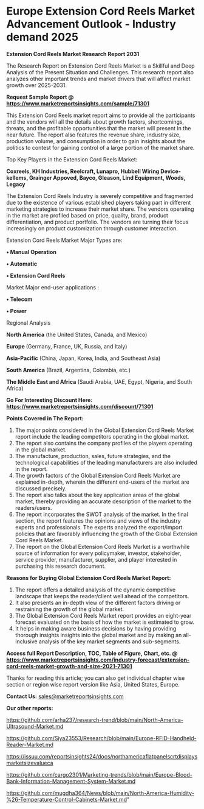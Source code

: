  # Europe Extension Cord Reels Market Advancement Outlook - Industry demand 2025

<strong>Extension Cord Reels Market Research Report 2031</strong>

The Research Report on Extension Cord Reels Market is a Skillful and Deep Analysis of the Present Situation and Challenges. This research report also analyzes other important trends and market drivers that will affect market growth over 2025-2031.

<strong>Request Sample Report @ <a href=https://www.marketreportsinsights.com/sample/71301>https://www.marketreportsinsights.com/sample/71301</a></strong>

This Extension Cord Reels market report aims to provide all the participants and the vendors will all the details about growth factors, shortcomings, threats, and the profitable opportunities that the market will present in the near future. The report also features the revenue share, industry size, production volume, and consumption in order to gain insights about the politics to contest for gaining control of a large portion of the market share.

Top Key Players in the Extension Cord Reels Market:

<strong>Coxreels, KH Industries, Reelcraft, Lunapro, Hubbell Wiring Device-kellems, Grainger Appoved, Bayco, Gleason, Lind Equipment, Woods, Legacy</strong>

The Extension Cord Reels Industry is severely competitive and fragmented due to the existence of various established players taking part in different marketing strategies to increase their market share. The vendors operating in the market are profiled based on price, quality, brand, product differentiation, and product portfolio. The vendors are turning their focus increasingly on product customization through customer interaction.

Extension Cord Reels Market Major Types are:

<strong>• Manual Operation

• Automatic

• Extension Cord Reels</strong>

Market Major end-user applications :

<strong>• Telecom

• Power</strong>

Regional Analysis

</u><strong><b>North America</b></strong> (the United States, Canada, and Mexico)

<strong><b>Europe </b></strong>(Germany, France, UK, Russia, and Italy)

<strong><b>Asia-Pacific</b></strong> (China, Japan, Korea, India, and Southeast Asia)

<strong><b>South America</b></strong> (Brazil, Argentina, Colombia, etc.)

<strong><b>The Middle East and Africa</b></strong> (Saudi Arabia, UAE, Egypt, Nigeria, and South Africa)

<strong>Go For Interesting Discount Here: <a href=https://www.marketreportsinsights.com/discount/71301>https://www.marketreportsinsights.com/discount/71301</a></strong>

<strong>Points Covered in The Report:</strong>
<ol>
  <li>The major points considered in the Global Extension Cord Reels Market report include the leading competitors operating in the global market.</li>
  <li>The report also contains the company profiles of the players operating in the global market.</li>
  <li>The manufacture, production, sales, future strategies, and the technological capabilities of the leading manufacturers are also included in the report.</li>
  <li>The growth factors of the Global Extension Cord Reels Market are explained in-depth, wherein the different end-users of the market are discussed precisely.</li>
  <li>The report also talks about the key application areas of the global market, thereby providing an accurate description of the market to the readers/users.</li>
  <li>The report incorporates the SWOT analysis of the market. In the final section, the report features the opinions and views of the industry experts and professionals. The experts analyzed the export/import policies that are favorably influencing the growth of the Global Extension Cord Reels Market.</li>
  <li>The report on the Global Extension Cord Reels Market is a worthwhile source of information for every policymaker, investor, stakeholder, service provider, manufacturer, supplier, and player interested in purchasing this research document.</li>
</ol>
<strong>Reasons for Buying Global Extension Cord Reels Market Report:</strong>

<ol>
  <li>The report offers a detailed analysis of the dynamic competitive landscape that keeps the reader/client well ahead of the competitors.</li>
  <li>It also presents an in-depth view of the different factors driving or restraining the growth of the global market.</li>
  <li>The Global Extension Cord Reels Market report provides an eight-year forecast evaluated on the basis of how the market is estimated to grow.</li>
  <li>It helps in making aware business decisions by having providing thorough insights insights into the global market and by making an all-inclusive analysis of the key market segments and sub-segments.</li>
</ol>
<strong>Access full Report Description, TOC, Table of Figure, Chart, etc. @ <a href=https://www.marketreportsinsights.com/industry-forecast/extension-cord-reels-market-growth-and-size-2021-71301>https://www.marketreportsinsights.com/industry-forecast/extension-cord-reels-market-growth-and-size-2021-71301</a></strong>


Thanks for reading this article; you can also get individual chapter wise section or region wise report version like Asia, United States, Europe.

<strong>Contact Us:</strong>
sales@marketreportsinsights.com

<strong>Our other reports:</strong>

<a href=https://github.com/arha237/research-trend/blob/main/North-America-Ultrasound-Market.md>https://github.com/arha237/research-trend/blob/main/North-America-Ultrasound-Market.md</a>

<a href=https://github.com/Siya23553/Research/blob/main/Europe-RFID-Handheld-Reader-Market.md>https://github.com/Siya23553/Research/blob/main/Europe-RFID-Handheld-Reader-Market.md</a>

<a href=https://issuu.com/reportsinsights24/docs/northamericaflatpanelscrtdisplaysmarketsizevalueca>https://issuu.com/reportsinsights24/docs/northamericaflatpanelscrtdisplaysmarketsizevalueca</a>

<a href=https://github.com/cargo2301/Marketing-trends/blob/main/Europe-Blood-Bank-Information-Management-System-Market.md>https://github.com/cargo2301/Marketing-trends/blob/main/Europe-Blood-Bank-Information-Management-System-Market.md</a>

<a href=https://github.com/mugdha364/News/blob/main/North-America-Humidity-%26-Temperature-Control-Cabinets-Market.md>https://github.com/mugdha364/News/blob/main/North-America-Humidity-%26-Temperature-Control-Cabinets-Market.md</a>"
